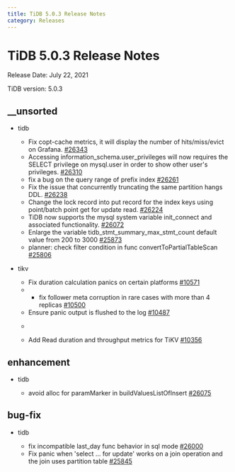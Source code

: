 ```yaml
---
title: TiDB 5.0.3 Release Notes
category: Releases
---
```




# TiDB 5.0.3 Release Notes

Release Date: July 22, 2021

TiDB version: 5.0.3

## __unsorted

+ tidb

    - Fix copt-cache metrics, it will display the number of  hits/miss/evict on Grafana. [#26343](https://github.com/pingcap/tidb/pull/26343)
    - Accessing information_schema.user_privileges will now requires the SELECT privilege on mysql.user in order to show other user's privileges. [#26310](https://github.com/pingcap/tidb/pull/26310)
    - fix a bug on the query range of prefix index  [#26261](https://github.com/pingcap/tidb/pull/26261)
    - Fix the issue that concurrently truncating the same partition hangs DDL. [#26238](https://github.com/pingcap/tidb/pull/26238)
    - Change the lock record into put record for the index keys using point/batch point get for update read. [#26224](https://github.com/pingcap/tidb/pull/26224)
    - TiDB now supports the mysql system variable init_connect and associated functionality. [#26072](https://github.com/pingcap/tidb/pull/26072)
    - Enlarge the variable tidb_stmt_summary_max_stmt_count default value from 200 to 3000 [#25873](https://github.com/pingcap/tidb/pull/25873)
    - planner: check filter condition in func convertToPartialTableScan [#25806](https://github.com/pingcap/tidb/pull/25806)


+ tikv

    - Fix duration calculation panics on certain platforms [#10571](https://github.com/tikv/tikv/pull/10571)
    - - fix follower meta corruption in rare cases with more than 4 replicas [#10500](https://github.com/tikv/tikv/pull/10500)
    - Ensure panic output is flushed to the log [#10487](https://github.com/tikv/tikv/pull/10487)
    - ```release-note [#10361](https://github.com/tikv/tikv/pull/10361)
    - Add Read duration and throughput metrics for TiKV [#10356](https://github.com/tikv/tikv/pull/10356)


## enhancement

+ tidb

    - avoid alloc for paramMarker in buildValuesListOfInsert [#26075](https://github.com/pingcap/tidb/pull/26075)


## bug-fix

+ tidb

    - fix incompatible last_day func behavior in sql mode [#26000](https://github.com/pingcap/tidb/pull/26000)
    - Fix panic when 'select ... for update' works on a join operation and the join uses partition table [#25845](https://github.com/pingcap/tidb/pull/25845)


